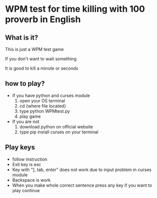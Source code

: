 
# WPM test for time killing with 100 proverb in English


## What is it?

This is just a WPM test game

If you don't want to wait something

It is good to kill a minute or seconds

## how to play?

- If you have python and curses module
    1. open your OS terminal
    2. cd {where file located}
    3. type python WPMtest.py
    4. play game
- If you are not
    1. download python on official website
    2. type pip install curses on your terminal

## Play keys

- follow instruction
- Exit key is esc
- Key with "], tab, enter" does not work due to input problem in curses module
- Backspace is work
- When you make whole correct sentence press any key if you want to play continue